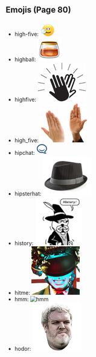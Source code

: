 
## Emojis (Page 80)

* high-five: ![high-five](output/high-five.gif)
* highball: ![highball](output/highball.png)
* highfive: ![highfive](output/highfive.png)
* high_five: ![high_five](output/high_five.jpg)
* hipchat: ![hipchat](output/hipchat.png)
* hipsterhat: ![hipsterhat](output/hipsterhat.jpg)
* history: ![history](output/history.png)
* hitme: ![hitme](output/hitme.jpg)
* hmm: ![hmm](output/hmm)
* hodor: ![hodor](output/hodor.png)
